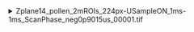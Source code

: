 <details>
  <summary>Zplane14_pollen_2mROIs_224px-USampleON_1ms-1ms_ScanPhase_neg0p9015us_00001.tif</summary>

  - **LINE_FORMAT_VERSION**: `1`
  - **PREMIUM**: `True`
  - **TIFF_FORMAT_VERSION**: `4`
  - **VERSION_COMMIT**: `b0e89ff7717e60826b56173afe65ddb1ea6efb87`
  - **VERSION_MAJOR**: `2023`
  - **VERSION_MINOR**: `1`
  - **VERSION_UPDATE**: `0`
  - **acqState**: `grab`
  - **acqsPerLoop**: `1`
  - **errorMsg**: ``
  - **extTrigEnable**: `False`
  - **fieldCurvatureRxs**: `[]`
  - **fieldCurvatureRys**: `[]`
  - **fieldCurvatureTilt**: `0`
  - **fieldCurvatureTip**: `0`
  - **fieldCurvatureZs**: `[]`
  <details>
  <summary>hBeams</summary>

    - **enablePowerBox**: `False`
    - **errorMsg**: ``
    - **flybackBlanking**: `True`
    - **interlaceDecimation**: `1`
    - **interlaceOffset**: `0`
    - **lengthConstants**: `inf`
    - **name**: `SI Beams`
    - **powerBoxEndFrame**: `inf`
    - **powerBoxStartFrame**: `1`
    - **powerFractionLimits**: `1`
    - **powerFractions**: `0.07`
    - **powers**: `7.000000000000001`
    - **pzAdjust**: `scanimage.types.BeamAdjustTypes.Exponential`
    - **pzFunction**: `@scanimage.util.defaultPowerFunction`
    - **pzLUTSource**: ``
    - **reserverInfo**: ``
    - **totalNumBeams**: `1`
    - **turnAroundBlanking**: `True`
    - **userInfo**: ``
    - **warnMsg**: ``
  </details>

  <details>
  <summary>hCameraManager</summary>

    - **errorMsg**: ``
    - **name**: `SI CameraManager`
    - **reserverInfo**: ``
    - **userInfo**: ``
    - **warnMsg**: ``
  </details>

  <details>
  <summary>hChannels</summary>

    - **channelAdcResolution**: `[16, 16, 16, 16, 16, 16, 16, 16, 16, 16, 16, 16, 16, 16, 16, 16, 16, 16, 16, 16, 16, 16, 16, 16, 16, 16, 16, 16, 16, 16, 16, 16, 16, 16, 16, 16, 16, 16, 16, 16, 16, 16, 16, 16, 16, 16, 16, 16, 16, 16, 16, 16, 16, 16, 16, 16, 16, 16, 16, 16, 16, 16, 16, 16]`
    - **channelDisplay**: `[1, 7, 14]`
    - **channelInputRange**: `[[-1, 1], [-1, 1]]`
    - **channelLUT**: `[[-17, 403], [23, 2127], [23, 2127], [23, 2127], [23, 2127], [23, 2127], [-31, 95], [23, 2127], [23, 2127], [23, 2127], [23, 2127], [23, 2127], [23, 2127], [-21, 14], [-21, 226], [23, 2127], [23, 2127], [23, 2127], [23, 2127], [23, 2127], [23, 2127], [23, 2127], [23, 2127], [23, 2127], [23, 2127], [23, 2127], [23, 2127], [23, 2127], [0, 100], [0, 100], [0, 100], [0, 100], [0, 100], [0, 100], [0, 100], [0, 100], [0, 100], [0, 100], [0, 100], [0, 100], [0, 100], [0, 100], [0, 100], [0, 100], [0, 100], [0, 100], [0, 100], [0, 100], [0, 100], [0, 100], [0, 100], [0, 100], [0, 100], [0, 100], [0, 100], [0, 100], [0, 100], [0, 100], [0, 100], [0, 100], [0, 100], [0, 100], [0, 100], [0, 100]]`
    - **channelMergeColor**: `['red', 'red', 'red', 'red', 'red', 'red', 'red', 'red', 'red', 'red', 'red', 'red', 'red', 'red', 'red', 'red', 'red', 'red', 'red', 'red', 'red', 'red', 'red', 'red', 'red', 'red', 'red', 'red', 'red', 'red', 'red', 'red', 'red', 'red', 'red', 'red', 'red', 'red', 'red', 'red', 'red', 'red', 'red', 'red', 'red', 'red', 'red', 'red', 'red', 'red', 'red', 'red', 'red', 'red', 'red', 'red', 'red', 'red', 'red', 'red', 'red', 'red', 'red', 'red']`
    - **channelName**: `['Channel 1', 'Channel 2', 'Channel 3', 'Channel 4', 'Channel 5', 'Channel 6', 'Channel 7', 'Channel 8', 'Channel 9', 'Channel 10', 'Channel 11', 'Channel 12', 'Channel 13', 'Channel 14', 'Channel 15', 'Channel 16', 'Channel 17', 'Channel 18', 'Channel 19', 'Channel 20', 'Channel 21', 'Channel 22', 'Channel 23', 'Channel 24', 'Channel 25', 'Channel 26', 'Channel 27', 'Channel 28', 'Channel 29', 'Channel 30', 'Channel 31', 'Channel 32', 'Channel 33', 'Channel 34', 'Channel 35', 'Channel 36', 'Channel 37', 'Channel 38', 'Channel 39', 'Channel 40', 'Channel 41', 'Channel 42', 'Channel 43', 'Channel 44', 'Channel 45', 'Channel 46', 'Channel 47', 'Channel 48', 'Channel 49', 'Channel 50', 'Channel 51', 'Channel 52', 'Channel 53', 'Channel 54', 'Channel 55', 'Channel 56', 'Channel 57', 'Channel 58', 'Channel 59', 'Channel 60', 'Channel 61', 'Channel 62', 'Channel 63', 'Channel 64']`
    - **channelOffset**: `[-386, -120]`
    - **channelSave**: `[1, 2, 3, 4, 5, 6, 7, 8, 9, 10, 11, 12, 13, 14]`
    - **channelSubtractOffset**: `[True, True]`
    - **channelType**: `['stripe', 'stripe', 'stripe', 'stripe', 'stripe', 'stripe', 'stripe', 'stripe', 'stripe', 'stripe', 'stripe', 'stripe', 'stripe', 'stripe', 'stripe', 'stripe', 'stripe', 'stripe', 'stripe', 'stripe', 'stripe', 'stripe', 'stripe', 'stripe', 'stripe', 'stripe', 'stripe', 'stripe', 'stripe', 'stripe', 'stripe', 'stripe', 'stripe', 'stripe', 'stripe', 'stripe', 'stripe', 'stripe', 'stripe', 'stripe', 'stripe', 'stripe', 'stripe', 'stripe', 'stripe', 'stripe', 'stripe', 'stripe', 'stripe', 'stripe', 'stripe', 'stripe', 'stripe', 'stripe', 'stripe', 'stripe', 'stripe', 'stripe', 'stripe', 'stripe', 'stripe', 'stripe', 'stripe', 'stripe']`
    - **channelsActive**: `[1, 2, 3, 4, 5, 6, 7, 8, 9, 10, 11, 12, 13, 14]`
    - **channelsAvailable**: `14`
    - **colorMap**: `Gray`
    - **errorMsg**: ``
    - **loggingEnable**: `1`
    - **name**: `SI Channels`
    - **reserverInfo**: ``
    - **userInfo**: ``
    - **warnMsg**: ``
  </details>

  <details>
  <summary>hConfigurationSaver</summary>

    - **cfgFilename**: `C:\Program Files\Vidrio\ScanImage Configuration\Configuration\2024-06-17_Pollen.cfg`
    - **errorMsg**: ``
    - **name**: `SI ConfigurationSaver`
    - **reserverInfo**: ``
    - **userInfo**: ``
    - **usrFilename**: `C:\Program Files\Vidrio\ScanImage Configuration\User_Settings\2024-06-17_Pollen-Zstack.usr`
    - **warnMsg**: ``
  </details>

  <details>
  <summary>hCoordinateSystems</summary>

    - **errorMsg**: ``
    - **name**: `SI CoordinateSystems`
    - **reserverInfo**: ``
    - **userInfo**: ``
    - **warnMsg**: ``
  </details>

  <details>
  <summary>hCycleManager</summary>

    - **cycleIterIdxTotal**: `0`
    - **cyclesCompleted**: `0`
    - **enabled**: `False`
    - **errorMsg**: ``
    - **itersCompleted**: `0`
    - **name**: `SI CycleManager`
    - **reserverInfo**: ``
    - **totalCycles**: `1`
    - **userInfo**: ``
    - **warnMsg**: ``
  </details>

  <details>
  <summary>hDisplay</summary>

    - **autoScaleSaturationFraction**: `[0.1, 0.01]`
    - **channelsMergeEnable**: `False`
    - **channelsMergeFocusOnly**: `False`
    - **displayRollingAverageFactor**: `10`
    - **displayRollingAverageFactorLock**: `False`
    - **enableScanfieldDisplays**: `False`
    - **errorMsg**: ``
    - **lineScanHistoryLength**: `1000`
    - **name**: `SI Display`
    - **renderer**: `auto`
    - **reserverInfo**: ``
    - **scanfieldDisplayColumns**: `5`
    - **scanfieldDisplayRows**: `5`
    - **scanfieldDisplayTilingMode**: `Auto`
    <details>
  <summary>scanfieldDisplays</summary>

      - **enable**: `False`
      - **name**: `Display 1`
      - **channel**: `1`
      - **roi**: `1`
      - **z**: `0`
    </details>

    - **selectedZs**: `[]`
    - **showScanfieldDisplayNames**: `True`
    - **userInfo**: ``
    - **volumeDisplayStyle**: `Current`
    - **warnMsg**: ``
  </details>

  <details>
  <summary>hFastZ</summary>

    - **actuatorLag**: `0`
    - **discardFlybackFrames**: `False`
    - **enable**: `False`
    - **enableFieldCurveCorr**: `False`
    - **errorMsg**: ``
    - **flybackTime**: `0`
    - **hasFastZ**: `False`
    - **name**: `SI FastZ`
    - **numDiscardFlybackFrames**: `0`
    - **position**: `0`
    - **positionInterpolationAlgorithm**: `default`
    - **reserverInfo**: ``
    - **userInfo**: ``
    - **volumePeriodAdjustment**: `-0.0006`
    - **warnMsg**: ``
    - **waveformType**: `sawtooth`
  </details>

  <details>
  <summary>hIntegrationRoiManager</summary>

    - **enable**: `False`
    - **enableDisplay**: `True`
    - **errorMsg**: ``
    - **integrationHistoryLength**: `1000`
    - **name**: `SI IntegrationRoiManager`
    - **outputChannelsEnabled**: `[]`
    - **outputChannelsFunctions**: `[]`
    - **outputChannelsNames**: `[]`
    - **outputChannelsPhysicalNames**: `[]`
    - **outputChannelsRoiNames**: `[]`
    - **postProcessFcn**: `@scanimage.components.integrationRois.integrationPostProcessingFcn`
    - **reserverInfo**: ``
    - **userInfo**: ``
    - **warnMsg**: ``
  </details>

  <details>
  <summary>hMotionManager</summary>

    - **correctionBoundsXY**: `[-5, 5]`
    - **correctionBoundsZ**: `[-50, 50]`
    - **correctionDeviceXY**: `galvos`
    - **correctionDeviceZ**: `fastz`
    - **correctionEnableXY**: `False`
    - **correctionEnableZ**: `False`
    - **correctorClassName**: `scanimage.components.motionCorrectors.SimpleMotionCorrector`
    - **enable**: `False`
    - **errorMsg**: ``
    - **estimateOnNewAveragedFrames**: `False`
    - **estimatorClassName**: `scanimage.components.motionEstimators.SimpleMotionEstimator`
    - **motionHistoryLength**: `100`
    - **motionMarkersXY**: `[]`
    - **name**: `SI MotionManager`
    - **nextFrameToEstimate**: `0`
    - **reserverInfo**: ``
    - **resetCorrectionAfterAcq**: `True`
    - **useAveragedStripe**: `False`
    - **userInfo**: ``
    - **warnMsg**: ``
    - **zStackAlignmentFcn**: `@scanimage.components.motionEstimators.util.alignZRoiData`
  </details>

  <details>
  <summary>hMotors</summary>

    - **axesPosition**: `[0, 0, 27536.77500000003]`
    - **azimuth**: `0`
    - **elevation**: `0`
    - **errorMsg**: ``
    - **errorTf**: `False`
    - **isAligned**: `False`
    - **isHomed**: `[True, False]`
    - **isRelativeZeroSet**: `True`
    - **maxZStep**: `inf`
    - **minPositionQueryInterval_s**: `0.001`
    - **motorErrorMsg**: `['', '']`
    - **moveInProgress**: `False`
    - **moveTimeout_s**: `10`
    - **name**: `SI Motors`
    - **reserverInfo**: ``
    - **samplePosition**: `[0, -10, -8895.207000000006]`
    - **simulatedAxes**: `[True, True, False]`
    - **userDefinedPositions**: `[]`
    - **userInfo**: ``
    - **warnMsg**: ``
  </details>

  <details>
  <summary>hPhotostim</summary>

    - **allowMultipleOutputs**: `False`
    - **autoTriggerPeriod**: `0`
    - **compensateMotionEnabled**: `True`
    - **completedSequences**: `0`
    - **errorMsg**: ``
    - **laserActiveSignalAdvance**: `0.001`
    - **lastMotion**: `[0, 0]`
    - **logging**: `False`
    - **monitoring**: `False`
    - **monitoringSampleRate**: `9000`
    - **name**: `SI Photostim`
    - **nextStimulus**: `1`
    - **numOutputs**: `0`
    - **numSequences**: `inf`
    - **pairBeamActiveOutputChannel**: `1`
    - **pairStimActiveOutputChannel**: `0`
    - **primedStimulus**: `[]`
    - **reserverInfo**: ``
    - **sequencePosition**: `1`
    - **sequenceSelectedStimuli**: `[]`
    - **status**: `Offline`
    - **stimImmediately**: `False`
    - **stimSelectionAssignment**: `[]`
    - **stimSelectionDevice**: ``
    - **stimSelectionTerms**: `[]`
    - **stimSelectionTriggerTerm**: `[]`
    - **stimTriggerTerm**: ``
    - **stimulusMode**: `onDemand`
    - **syncTriggerTerm**: ``
    - **userInfo**: ``
    - **warnMsg**: ``
    - **zMode**: `2D`
  </details>

  <details>
  <summary>hPmts</summary>

    - **autoPower**: `False`
    - **autoPowerOnWaitTime_s**: `0.3`
    - **bandwidths**: `0`
    - **errorMsg**: ``
    - **gains**: `0`
    - **name**: `SI Pmts`
    - **names**: `Janelia-PMT-Controller`
    - **offsets**: `0`
    - **powersOn**: `False`
    - **reserverInfo**: ``
    - **tripped**: `False`
    - **userInfo**: ``
    - **warnMsg**: ``
  </details>

  <details>
  <summary>hRoiManager</summary>

    - **errorMsg**: ``
    - **forceSquarePixelation**: `True`
    - **forceSquarePixels**: `True`
    - **imagingFovDeg**: `[]`
    - **imagingFovUm**: `[]`
    - **linePeriod**: `6.312276526735244e-05`
    - **linesPerFrame**: `224`
    - **mroiEnable**: `1`
    - **name**: `SI RoiManager`
    - **pixelsPerLine**: `224`
    - **reserverInfo**: ``
    - **scanAngleMultiplierFast**: `1`
    - **scanAngleMultiplierSlow**: `1`
    - **scanAngleShiftFast**: `-0.05`
    - **scanAngleShiftSlow**: `0.959`
    - **scanFramePeriod**: `0.05832543510703366`
    - **scanFrameRate**: `17.14517856857628`
    - **scanRotation**: `0`
    - **scanType**: `frame`
    - **scanVolumeRate**: `17.14517856857628`
    - **scanZoomFactor**: `2`
    - **userInfo**: ``
    - **warnMsg**: ``
  </details>

  <details>
  <summary>hScan2D</summary>

    - **acquisitionEngineIdx**: `1`
    - **beamClockDelay**: `1.5e-06`
    - **beamClockExtend**: `0`
    - **bidirectional**: `True`
    - **channelOffsets**: `[-386, -120]`
    - **channels**: `[]`
    - **channelsAdcResolution**: `16`
    - **channelsAutoReadOffsets**: `True`
    - **channelsAvailable**: `14`
    - **channelsDataType**: `int16`
    - **channelsFilter**: `fbw`
    - **channelsInputRanges**: `[[-1, 1], [-1, 1]]`
    - **channelsSubtractOffsets**: `[True, True]`
    - **customFilterClockPeriod**: `545`
    - **desiredSampleRateCtl**: `200000`
    - **errorMsg**: ``
    - **fillFractionSpatial**: `0.9014551171122458`
    - **fillFractionTemporal**: `0.7150000000000002`
    - **flybackTimePerFrame**: `0.001`
    - **flytoTimePerScanfield**: `0.001`
    - **fovCornerPoints**: `[[-13, -20], [13, -20], [13, 20], [-13, 20]]`
    - **hasResonantMirror**: `True`
    - **hasXGalvo**: `True`
    - **isPolygonalScanning**: `False`
    - **isStreamScanning**: `False`
    - **keepResonantScannerOn**: `False`
    - **linePhase**: `-9.014919840607913e-07`
    - **linePhaseMode**: `Nearest Neighbor`
    - **lineScanFdbkSamplesPerFrame**: `[]`
    - **lineScanNumFdbkChannels**: `[]`
    - **lineScanSamplesPerFrame**: `[]`
    - **logAverageDisableDivide**: `False`
    - **logAverageFactor**: `1`
    - **logFramesPerFile**: `inf`
    - **logFramesPerFileLock**: `False`
    - **logOverwriteWarn**: `False`
    - **mask**: `[[1], [1], [1], [1], [1], [1], [1], [1], [1], [1], [1], [1], [1], [1], [1], [1], [1], [1], [1], [1], [1], [1], [1], [1], [1], [1], [1], [1], [1], [1], [1], [1], [1], [1], [1], [1], [1], [1], [1], [1], [1], [1], [1], [1], [1], [1], [1], [1], [1], [1], [1], [1], [1], [1], [1], [1], [1], [1], [1], [1], [1], [1], [1], [1], [1], [1], [1], [1], [1], [1], [1], [1], [1], [1], [1], [1], [1], [1], [1], [1], [1], [1], [1], [1], [1], [1], [1], [1], [1], [1], [1], [1], [1], [1], [1], [1], [1], [1], [1], [1], [1], [1], [1], [1], [1], [1], [1], [1], [1], [1], [1], [1], [1], [1], [1], [1], [1], [1], [1], [1], [1], [1], [1], [1], [1], [1], [1], [1], [1], [1], [1], [1], [1], [1], [1], [1], [1], [1], [1], [1], [1], [1], [1], [1], [1], [1], [1], [1], [1], [1], [1], [1], [1], [1], [1], [1], [1], [1], [1], [1], [1], [1], [1], [1], [1], [1], [1], [1], [1], [1], [1], [1], [1], [1], [1], [1], [1], [1], [1], [1], [1], [1], [1], [1], [1], [1], [1], [1], [1], [1], [1], [1], [1], [1], [1], [1], [1], [1], [1], [1], [1], [1], [1], [1], [1], [1], [1], [1], [1], [1], [1], [1], [1], [1], [1], [1], [1], [1], [1], [1], [1], [1], [1], [1]]`
    - **maxSampleRate**: `2697750000`
    - **name**: `mbo_lbm2p`
    - **nominalFovCornerPoints**: `[[-13, -20], [13, -20], [13, 20], [-13, 20]]`
    - **parkSlmForAcquisition**: `True`
    - **photonDiscriminatorDifferentiateWidths**: `[4, 4]`
    - **photonDiscriminatorModes**: `['threshold crossing', 'threshold crossing']`
    - **photonDiscriminatorThresholds**: `[500, 500]`
    - **physicalChannelsAvailable**: `2`
    - **pixelBinFactor**: `1`
    - **recordScannerFeedback**: `False`
    - **reserverInfo**: ``
    - **sampleRate**: `4950000`
    - **sampleRateCtl**: `200000`
    - **sampleRateFdbk**: `200000`
    - **scanMode**: `resonant`
    - **scanPixelTimeMaxMinRatio**: `1`
    - **scanPixelTimeMean**: `2.02020202020202e-07`
    - **scannerFrequency**: `7921.072498682242`
    - **scannerToRefTransform**: `[[1, 0, 0], [0, 1, 0], [0, 0, 1]]`
    - **scannerType**: `RGG`
    - **settleTimeFraction**: `0`
    - **simulated**: `False`
    - **stripingEnable**: `False`
    - **stripingPeriod**: `0.1`
    - **trigAcqEdge**: `rising`
    - **trigAcqInTerm**: ``
    - **trigNextEdge**: `rising`
    - **trigNextInTerm**: ``
    - **trigNextStopEnable**: `True`
    - **trigStopEdge**: `rising`
    - **trigStopInTerm**: ``
    - **uniformSampling**: `1`
    - **useCustomFilterClock**: `False`
    - **userInfo**: ``
    <details>
  <summary>virtualChannelSettings__1</summary>

      - **source**: `AI0`
      - **mode**: `analog`
      - **threshold**: `False`
      - **binarize**: `False`
      - **edgeDetect**: `False`
      - **laserGate**: `True`
      - **disableDivide**: `False`
      - **thresholdValue**: `100`
      - **laserFilterWindow**: `[0, 20]`
    </details>

    <details>
  <summary>virtualChannelSettings__2</summary>

      - **source**: `AI0`
      - **mode**: `analog`
      - **threshold**: `False`
      - **binarize**: `False`
      - **edgeDetect**: `False`
      - **laserGate**: `True`
      - **disableDivide**: `False`
      - **thresholdValue**: `100`
      - **laserFilterWindow**: `[37, 57]`
    </details>

    <details>
  <summary>virtualChannelSettings__3</summary>

      - **source**: `AI0`
      - **mode**: `analog`
      - **threshold**: `False`
      - **binarize**: `False`
      - **edgeDetect**: `False`
      - **laserGate**: `True`
      - **disableDivide**: `False`
      - **thresholdValue**: `100`
      - **laserFilterWindow**: `[74, 94]`
    </details>

    <details>
  <summary>virtualChannelSettings__4</summary>

      - **source**: `AI0`
      - **mode**: `analog`
      - **threshold**: `False`
      - **binarize**: `False`
      - **edgeDetect**: `False`
      - **laserGate**: `True`
      - **disableDivide**: `False`
      - **thresholdValue**: `100`
      - **laserFilterWindow**: `[112, 132]`
    </details>

    <details>
  <summary>virtualChannelSettings__5</summary>

      - **source**: `AI0`
      - **mode**: `analog`
      - **threshold**: `False`
      - **binarize**: `False`
      - **edgeDetect**: `False`
      - **laserGate**: `True`
      - **disableDivide**: `False`
      - **thresholdValue**: `100`
      - **laserFilterWindow**: `[149, 169]`
    </details>

    <details>
  <summary>virtualChannelSettings__6</summary>

      - **source**: `AI0`
      - **mode**: `analog`
      - **threshold**: `False`
      - **binarize**: `False`
      - **edgeDetect**: `False`
      - **laserGate**: `True`
      - **disableDivide**: `False`
      - **thresholdValue**: `100`
      - **laserFilterWindow**: `[186, 206]`
    </details>

    <details>
  <summary>virtualChannelSettings__7</summary>

      - **source**: `AI0`
      - **mode**: `analog`
      - **threshold**: `False`
      - **binarize**: `False`
      - **edgeDetect**: `False`
      - **laserGate**: `True`
      - **disableDivide**: `False`
      - **thresholdValue**: `100`
      - **laserFilterWindow**: `[224, 244]`
    </details>

    <details>
  <summary>virtualChannelSettings__8</summary>

      - **source**: `AI0`
      - **mode**: `analog`
      - **threshold**: `False`
      - **binarize**: `False`
      - **edgeDetect**: `False`
      - **laserGate**: `True`
      - **disableDivide**: `False`
      - **thresholdValue**: `100`
      - **laserFilterWindow**: `[262, 282]`
    </details>

    <details>
  <summary>virtualChannelSettings__9</summary>

      - **source**: `AI0`
      - **mode**: `analog`
      - **threshold**: `False`
      - **binarize**: `False`
      - **edgeDetect**: `False`
      - **laserGate**: `True`
      - **disableDivide**: `False`
      - **thresholdValue**: `100`
      - **laserFilterWindow**: `[299, 319]`
    </details>

    <details>
  <summary>virtualChannelSettings__10</summary>

      - **source**: `AI0`
      - **mode**: `analog`
      - **threshold**: `False`
      - **binarize**: `False`
      - **edgeDetect**: `False`
      - **laserGate**: `True`
      - **disableDivide**: `False`
      - **thresholdValue**: `100`
      - **laserFilterWindow**: `[338, 358]`
    </details>

    <details>
  <summary>virtualChannelSettings__11</summary>

      - **source**: `AI0`
      - **mode**: `analog`
      - **threshold**: `False`
      - **binarize**: `False`
      - **edgeDetect**: `False`
      - **laserGate**: `True`
      - **disableDivide**: `False`
      - **thresholdValue**: `100`
      - **laserFilterWindow**: `[375, 395]`
    </details>

    <details>
  <summary>virtualChannelSettings__12</summary>

      - **source**: `AI0`
      - **mode**: `analog`
      - **threshold**: `False`
      - **binarize**: `False`
      - **edgeDetect**: `False`
      - **laserGate**: `True`
      - **disableDivide**: `False`
      - **thresholdValue**: `100`
      - **laserFilterWindow**: `[412, 432]`
    </details>

    <details>
  <summary>virtualChannelSettings__13</summary>

      - **source**: `AI0`
      - **mode**: `analog`
      - **threshold**: `False`
      - **binarize**: `False`
      - **edgeDetect**: `False`
      - **laserGate**: `True`
      - **disableDivide**: `False`
      - **thresholdValue**: `100`
      - **laserFilterWindow**: `[450, 470]`
    </details>

    <details>
  <summary>virtualChannelSettings__14</summary>

      - **source**: `AI0`
      - **mode**: `analog`
      - **threshold**: `False`
      - **binarize**: `False`
      - **edgeDetect**: `False`
      - **laserGate**: `True`
      - **disableDivide**: `False`
      - **thresholdValue**: `100`
      - **laserFilterWindow**: `[489, 509]`
    </details>

    - **warnMsg**: ``
  </details>

  <details>
  <summary>hShutters</summary>

    - **errorMsg**: ``
    - **name**: `SI Shutters`
    - **reserverInfo**: ``
    - **userInfo**: ``
    - **warnMsg**: ``
  </details>

  <details>
  <summary>hStackManager</summary>

    - **actualNumSlices**: `1`
    - **actualNumVolumes**: `1`
    - **actualStackZStepSize**: `[]`
    - **arbitraryZs**: `[[0], [1]]`
    - **arbitraryZsAreSampleRelative**: `True`
    - **boundedStackDefinition**: `numSlices`
    - **centeredStack**: `1`
    - **closeShutterBetweenSlices**: `False`
    - **enable**: `False`
    - **errorMsg**: ``
    - **framesPerSlice**: `6600`
    - **name**: `SI StackManager`
    - **numFastZActuators**: `0`
    - **numFramesPerVolume**: `1`
    - **numFramesPerVolumeWithFlyback**: `1`
    - **numSlices**: `121`
    - **numVolumes**: `1`
    - **reserverInfo**: ``
    - **stackActuator**: `motor`
    - **stackDefinition**: `uniform`
    - **stackEndPowerFraction**: `[]`
    - **stackFastWaveformType**: `sawtooth`
    - **stackMode**: `slow`
    - **stackReturnHome**: `True`
    - **stackStartPowerFraction**: `[]`
    - **stackZEndPos**: `[]`
    - **stackZStartPos**: `[]`
    - **stackZStepSize**: `5`
    - **useStartEndPowers**: `True`
    - **userInfo**: ``
    - **warnMsg**: ``
    - **zPowerReference**: `-8895.207000000006`
    - **zs**: `-8895.207`
    - **zsAllActuators**: `-8895.207`
    - **zsRelative**: `[[]]`
  </details>

  <details>
  <summary>hTileManager</summary>

    - **acqDoneFlag**: `False`
    - **errorMsg**: ``
    - **isFastZ**: `False`
    - **loopedAcquisition**: `False`
    - **name**: `SI TileManager`
    - **reserverInfo**: ``
    - **scanAbortFlag**: `False`
    - **scanFramesPerTile**: `1`
    - **scanStageSettleTime**: `0.1`
    - **scanTileSortFcn**: `scanimage.components.tileTools.tileSortingFcns.naiveNearest`
    - **tileScanIndices**: `[]`
    - **tileScanningInProgress**: `False`
    - **tilesDone**: `[]`
    - **userInfo**: ``
    - **warnMsg**: ``
  </details>

  <details>
  <summary>hUserFunctions</summary>

    - **errorMsg**: ``
    - **name**: `SI UserFunctions`
    - **reserverInfo**: ``
    - **userFunctionsCfg**: `[]`
    - **userFunctionsUsr**: `[]`
    - **userInfo**: ``
    - **warnMsg**: ``
  </details>

  <details>
  <summary>hWSConnector</summary>

    - **communicationTimeout**: `5`
    - **enable**: `False`
    - **errorMsg**: ``
    - **name**: `SI WSConnector`
    - **reserverInfo**: ``
    - **userInfo**: ``
    - **warnMsg**: ``
  </details>

  <details>
  <summary>hWaveformManager</summary>

    - **errorMsg**: ``
    - **name**: `SI WaveformManager`
    - **optimizedScanners**: `[]`
    - **reserverInfo**: ``
    - **userInfo**: ``
    - **warnMsg**: ``
  </details>

  - **imagingSystem**: `mbo_lbm2p`
  - **loopAcqInterval**: `10`
  - **minimizeOnStart**: `False`
  - **name**: `ScanImage`
  - **objectiveResolution**: `61`
  - **reserverInfo**: ``
  - **shutDownScript**: ``
  - **startUpScript**: ``
  - **userInfo**: ``
  - **warnMsg**: ``
  - **widgetVisibility**: `True`
</details>


